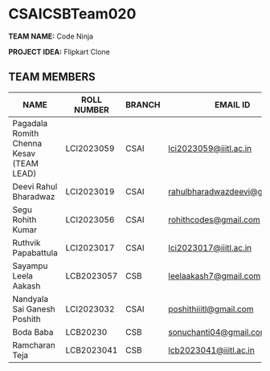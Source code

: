# CSAICSBTeam020
**TEAM NAME:** Code Ninja

**PROJECT IDEA:** Flipkart Clone

## TEAM MEMBERS

| NAME                          | ROLL NUMBER | BRANCH          | EMAIL ID                       | GITHUB ID          |
|-------------------------------|-------------|------------------|---------------------------------|---------------------|
| Pagadala Romith Chenna Kesav (TEAM LEAD)| LCI2023059  | CSAI             | lci2023059@iiitl.ac.in        | Romith-27           |
| Deevi Rahul Bharadwaz        | LCI2023019  | CSAI             | rahulbharadwazdeevi@gmail.com | RahulBharadwaz     |
| Segu Rohith Kumar             | LCI2023056  | CSAI             | rohithcodes@gmail.com          | rohithkumar2027     |
| Ruthvik Papabattula          | LCI2023017  | CSAI             | lci2023017@iiitl.ac.in        | Ruthvik-27          |
| Sayampu Leela Aakash         | LCB2023057  | CSB              | leelaakash7@gmail.com          | leelaakash          |
| Nandyala Sai Ganesh Poshith  | LCI2023032  | CSAI             | poshithiiitl@gmail.com        | poshithNandyala     |
| Boda Baba                    | LCB20230    | CSB              | sonuchanti04@gmail.com         | baba21664           |
| Ramcharan Teja               | LCB2023041  | CSB              | lcb2023041@iiitl.ac.in        | ramcharanteja0307   |
